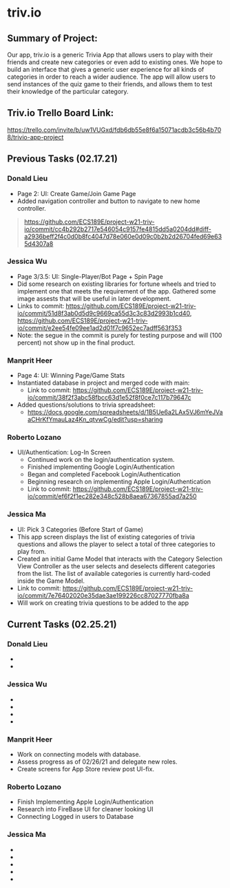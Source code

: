 # triv.io

## Summary of Project: 
Our app, triv.io is a generic Trivia App that allows users to play with their friends and create new categories or even add to existing ones. We hope to build an interface that gives a generic user experience for all kinds of categories in order to reach a wider audience. The app will allow users to send instances of the quiz game to their friends, and allows them to test their knowledge of the particular category.

## Triv.io Trello Board Link: 
https://trello.com/invite/b/uw1VUGxd/fdb6db55e8f6a15071acdb3c56b4b708/trivio-app-project

## Previous Tasks (02.17.21)

### Donald Lieu
* Page 2: UI: Create Game/Join Game Page
* Added navigation controller and button to navigate to new home controller.
> https://github.com/ECS189E/project-w21-triv-io/commit/cc4b292b2717e546054c9157fe4815dd5a0204dd#diff-a2936beff2f4c0d0b8fc4047d78e060e0d09c0b2b2d26704fed69e635d4307a8
### Jessica Wu 
* Page 3/3.5: UI: Single-Player/Bot Page + Spin Page
 * Did some research on existing libraries for fortune wheels and tried to implement one that meets the requirement of the app. Gathered some image assests that will be useful in later development.
 * Links to commit: https://github.com/ECS189E/project-w21-triv-io/commit/51d8f3ab0d5d9c9669ca55d3c3c83d2993b1cd40, https://github.com/ECS189E/project-w21-triv-io/commit/e2ee54fe09ee1ad2d01f7c9652ec7adff563f353
 * Note: the segue in the commit is purely for testing purpose and will (100 percent) not show up in the final product.
### Manprit Heer
* Page 4: UI: Winning Page/Game Stats 
* Instantiated database in project and merged code with main: 
	* Link to commit: https://github.com/ECS189E/project-w21-triv-io/commit/38f2f3abc58fbcc63d1e52f8f0ce7c117b79647c
* Added questions/solutions to trivia spreadsheet: 
	* https://docs.google.com/spreadsheets/d/1B5Ue6a2LAx5VJ6mYeJVaaCHrKfYmauLaz4Kn_qtvwCg/edit?usp=sharing
### Roberto Lozano
* UI/Authentication: Log-In Screen
	* Continued work on the login/authentication system.
	* Finished implementing Google Login/Authentication
	* Began and completed Facebook Login/Authentication
	* Beginning research on implementing Apple Login/Authentication
	* Link to commit: https://github.com/ECS189E/project-w21-triv-io/commit/ef6f2f1ec282e348c528b8aea67367855ad7a250
### Jessica Ma
* UI: Pick 3 Categories (Before Start of Game)
* This app screen displays the list of existing categories of trivia questions and allows the player to select a total of three categories to play from.
* Created an initial Game Model that interacts with the Category Selection View Controller as the user selects and deselects different categories from the list. The list of available categories is currently hard-coded inside the Game Model.
* Link to commit: https://github.com/ECS189E/project-w21-triv-io/commit/7e76402020e35dae3ae199226cc87027770fba8a
* Will work on creating trivia questions to be added to the app


## **Current Tasks** (02.25.21)

### Donald Lieu
* 
* 
>
### Jessica Wu 
* 
 * 
 *
 * 
### Manprit Heer
* Work on connecting models with database.
* Assess progress as of 02/26/21 and delegate new roles. 
* Create screens for App Store review post UI-fix. 

### Roberto Lozano
* Finish Implementing Apple Login/Authentication
* Research into FireBase UI for cleaner looking UI
* Connecting Logged in users to Database
### Jessica Ma
* 
*
* 
* 
* 
